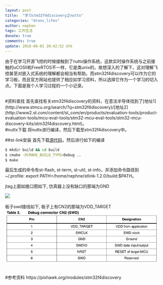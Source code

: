 ```yaml
---
layout: post
title:  "学习stm32f4discovery之nuttx"
categories: "drons_lifes"
author: nephen
tags: 工作生活
donate: true
comments: true
update: 2016-06-01 20:42:52 Utk
---
```

由于在学习开源飞控的时候接触到了nuttx操作系统，这款实时操作系统与之前接触的uCOSII和FreeRTOS不一样，它是类unix的，故想深入的了解下，这对理解飞控甚至对嵌入式系统的理解都会相当有帮助。而stm32f4discovery可以作为它的学习板，而且官方网站也提供了相应如学习资料，所以选择它作为一个学习的切入点。下面是我个人学习过程的一个小记录。

<br>
#资料查找
首先查找有关stm32f4discovery的资料，在意法半导体找到了[地址1](http://www.stmcu.org/search/?q=stm32f4discovery)/[地址2](http://www2.st.com/content/st_com/en/products/evaluation-tools/product-evaluation-tools/mcu-eval-tools/stm32-mcu-eval-tools/stm32-mcu-discovery-kits/stm32f4discovery.html)。

<br>
#nuttx下载
将nuttx进行编译，然后下载至stm32f4discovery中。

<!--more-->
##st-link安装
首先下载[源代码](https://github.com/texane/stlink/releases)，然后进行如下的编译

```sh
$ mkdir build && cd build
$ cmake -DCMAKE_BUILD_TYPE=Debug ..
$ make
```
最后生成的命令有st-flash, st-term, st-util, st-info，并添加命令路径到~/.profile: export PATH=/home/nephne/stlink-1.2.0/build:$PATH。

jtag上面如接口图如下, 仿真器上没有缺口的那端为GND

![](http://img.my.csdn.net/uploads/201211/27/1354020256_4862.png)

板子swd接线如下, 板子上有CN2的那端为VDD_TARGET
![](/images/swd.png)

<br>
#参考资料
https://pixhawk.org/modules/stm32f4discovery